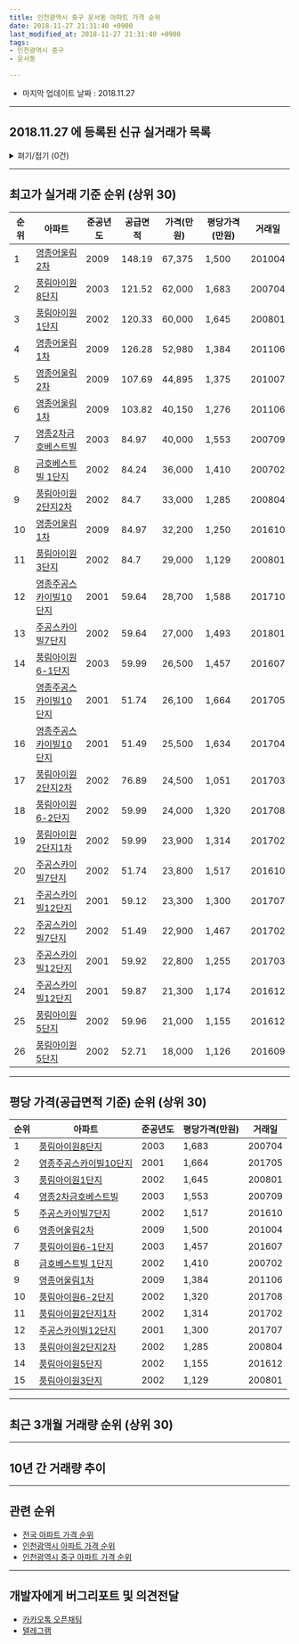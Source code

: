 ```yaml
---
title: 인천광역시 중구 운서동 아파트 가격 순위
date: 2018-11-27 21:31:40 +0900
last_modified_at: 2018-11-27 21:31:40 +0900
tags:
- 인천광역시 중구
- 운서동

---
```


* 마지막 업데이트 날짜 : 2018.11.27

---

## 2018.11.27 에 등록된 신규 실거래가 목록

<details>
<summary>펴기/접기 (0건)</summary>
<div markdown="1">

|아파트|준공년도|공급면적|가격(만원)|평당가격(만원)|거래일|
|---|---|---|---|---|---|
|없음||||||


</div>
</details>

---

## 최고가 실거래 기준 순위 (상위 30)


|순위|아파트|준공년도|공급면적|가격(만원)|평당가격(만원)|거래일|
|---|---|---|---|---|---|---|
|1|[영종어울림2차](https://search.naver.com/search.naver?query=%EC%9D%B8%EC%B2%9C%EA%B4%91%EC%97%AD%EC%8B%9C+%EC%A4%91%EA%B5%AC+%EC%9A%B4%EC%84%9C%EB%8F%99+%EC%98%81%EC%A2%85%EC%96%B4%EC%9A%B8%EB%A6%BC2%EC%B0%A8)|2009|148.19|67,375|1,500|201004|
|2|[풍림아이원8단지](https://search.naver.com/search.naver?query=%EC%9D%B8%EC%B2%9C%EA%B4%91%EC%97%AD%EC%8B%9C+%EC%A4%91%EA%B5%AC+%EC%9A%B4%EC%84%9C%EB%8F%99+%ED%92%8D%EB%A6%BC%EC%95%84%EC%9D%B4%EC%9B%908%EB%8B%A8%EC%A7%80)|2003|121.52|62,000|1,683|200704|
|3|[풍림아이원1단지](https://search.naver.com/search.naver?query=%EC%9D%B8%EC%B2%9C%EA%B4%91%EC%97%AD%EC%8B%9C+%EC%A4%91%EA%B5%AC+%EC%9A%B4%EC%84%9C%EB%8F%99+%ED%92%8D%EB%A6%BC%EC%95%84%EC%9D%B4%EC%9B%901%EB%8B%A8%EC%A7%80)|2002|120.33|60,000|1,645|200801|
|4|[영종어울림1차](https://search.naver.com/search.naver?query=%EC%9D%B8%EC%B2%9C%EA%B4%91%EC%97%AD%EC%8B%9C+%EC%A4%91%EA%B5%AC+%EC%9A%B4%EC%84%9C%EB%8F%99+%EC%98%81%EC%A2%85%EC%96%B4%EC%9A%B8%EB%A6%BC1%EC%B0%A8)|2009|126.28|52,980|1,384|201106|
|5|[영종어울림2차](https://search.naver.com/search.naver?query=%EC%9D%B8%EC%B2%9C%EA%B4%91%EC%97%AD%EC%8B%9C+%EC%A4%91%EA%B5%AC+%EC%9A%B4%EC%84%9C%EB%8F%99+%EC%98%81%EC%A2%85%EC%96%B4%EC%9A%B8%EB%A6%BC2%EC%B0%A8)|2009|107.69|44,895|1,375|201007|
|6|[영종어울림1차](https://search.naver.com/search.naver?query=%EC%9D%B8%EC%B2%9C%EA%B4%91%EC%97%AD%EC%8B%9C+%EC%A4%91%EA%B5%AC+%EC%9A%B4%EC%84%9C%EB%8F%99+%EC%98%81%EC%A2%85%EC%96%B4%EC%9A%B8%EB%A6%BC1%EC%B0%A8)|2009|103.82|40,150|1,276|201106|
|7|[영종2차금호베스트빌](https://search.naver.com/search.naver?query=%EC%9D%B8%EC%B2%9C%EA%B4%91%EC%97%AD%EC%8B%9C+%EC%A4%91%EA%B5%AC+%EC%9A%B4%EC%84%9C%EB%8F%99+%EC%98%81%EC%A2%852%EC%B0%A8%EA%B8%88%ED%98%B8%EB%B2%A0%EC%8A%A4%ED%8A%B8%EB%B9%8C)|2003|84.97|40,000|1,553|200709|
|8|[금호베스트빌 1단지](https://search.naver.com/search.naver?query=%EC%9D%B8%EC%B2%9C%EA%B4%91%EC%97%AD%EC%8B%9C+%EC%A4%91%EA%B5%AC+%EC%9A%B4%EC%84%9C%EB%8F%99+%EA%B8%88%ED%98%B8%EB%B2%A0%EC%8A%A4%ED%8A%B8%EB%B9%8C+1%EB%8B%A8%EC%A7%80)|2002|84.24|36,000|1,410|200702|
|9|[풍림아이원2단지2차](https://search.naver.com/search.naver?query=%EC%9D%B8%EC%B2%9C%EA%B4%91%EC%97%AD%EC%8B%9C+%EC%A4%91%EA%B5%AC+%EC%9A%B4%EC%84%9C%EB%8F%99+%ED%92%8D%EB%A6%BC%EC%95%84%EC%9D%B4%EC%9B%902%EB%8B%A8%EC%A7%802%EC%B0%A8)|2002|84.7|33,000|1,285|200804|
|10|[영종어울림1차](https://search.naver.com/search.naver?query=%EC%9D%B8%EC%B2%9C%EA%B4%91%EC%97%AD%EC%8B%9C+%EC%A4%91%EA%B5%AC+%EC%9A%B4%EC%84%9C%EB%8F%99+%EC%98%81%EC%A2%85%EC%96%B4%EC%9A%B8%EB%A6%BC1%EC%B0%A8)|2009|84.97|32,200|1,250|201610|
|11|[풍림아이원3단지](https://search.naver.com/search.naver?query=%EC%9D%B8%EC%B2%9C%EA%B4%91%EC%97%AD%EC%8B%9C+%EC%A4%91%EA%B5%AC+%EC%9A%B4%EC%84%9C%EB%8F%99+%ED%92%8D%EB%A6%BC%EC%95%84%EC%9D%B4%EC%9B%903%EB%8B%A8%EC%A7%80)|2002|84.7|29,000|1,129|200801|
|12|[영종주공스카이빌10단지](https://search.naver.com/search.naver?query=%EC%9D%B8%EC%B2%9C%EA%B4%91%EC%97%AD%EC%8B%9C+%EC%A4%91%EA%B5%AC+%EC%9A%B4%EC%84%9C%EB%8F%99+%EC%98%81%EC%A2%85%EC%A3%BC%EA%B3%B5%EC%8A%A4%EC%B9%B4%EC%9D%B4%EB%B9%8C10%EB%8B%A8%EC%A7%80)|2001|59.64|28,700|1,588|201710|
|13|[주공스카이빌7단지](https://search.naver.com/search.naver?query=%EC%9D%B8%EC%B2%9C%EA%B4%91%EC%97%AD%EC%8B%9C+%EC%A4%91%EA%B5%AC+%EC%9A%B4%EC%84%9C%EB%8F%99+%EC%A3%BC%EA%B3%B5%EC%8A%A4%EC%B9%B4%EC%9D%B4%EB%B9%8C7%EB%8B%A8%EC%A7%80)|2002|59.64|27,000|1,493|201801|
|14|[풍림아이원6-1단지](https://search.naver.com/search.naver?query=%EC%9D%B8%EC%B2%9C%EA%B4%91%EC%97%AD%EC%8B%9C+%EC%A4%91%EA%B5%AC+%EC%9A%B4%EC%84%9C%EB%8F%99+%ED%92%8D%EB%A6%BC%EC%95%84%EC%9D%B4%EC%9B%906-1%EB%8B%A8%EC%A7%80)|2003|59.99|26,500|1,457|201607|
|15|[영종주공스카이빌10단지](https://search.naver.com/search.naver?query=%EC%9D%B8%EC%B2%9C%EA%B4%91%EC%97%AD%EC%8B%9C+%EC%A4%91%EA%B5%AC+%EC%9A%B4%EC%84%9C%EB%8F%99+%EC%98%81%EC%A2%85%EC%A3%BC%EA%B3%B5%EC%8A%A4%EC%B9%B4%EC%9D%B4%EB%B9%8C10%EB%8B%A8%EC%A7%80)|2001|51.74|26,100|1,664|201705|
|16|[영종주공스카이빌10단지](https://search.naver.com/search.naver?query=%EC%9D%B8%EC%B2%9C%EA%B4%91%EC%97%AD%EC%8B%9C+%EC%A4%91%EA%B5%AC+%EC%9A%B4%EC%84%9C%EB%8F%99+%EC%98%81%EC%A2%85%EC%A3%BC%EA%B3%B5%EC%8A%A4%EC%B9%B4%EC%9D%B4%EB%B9%8C10%EB%8B%A8%EC%A7%80)|2001|51.49|25,500|1,634|201704|
|17|[풍림아이원2단지2차](https://search.naver.com/search.naver?query=%EC%9D%B8%EC%B2%9C%EA%B4%91%EC%97%AD%EC%8B%9C+%EC%A4%91%EA%B5%AC+%EC%9A%B4%EC%84%9C%EB%8F%99+%ED%92%8D%EB%A6%BC%EC%95%84%EC%9D%B4%EC%9B%902%EB%8B%A8%EC%A7%802%EC%B0%A8)|2002|76.89|24,500|1,051|201703|
|18|[풍림아이원6-2단지](https://search.naver.com/search.naver?query=%EC%9D%B8%EC%B2%9C%EA%B4%91%EC%97%AD%EC%8B%9C+%EC%A4%91%EA%B5%AC+%EC%9A%B4%EC%84%9C%EB%8F%99+%ED%92%8D%EB%A6%BC%EC%95%84%EC%9D%B4%EC%9B%906-2%EB%8B%A8%EC%A7%80)|2002|59.99|24,000|1,320|201708|
|19|[풍림아이원2단지1차](https://search.naver.com/search.naver?query=%EC%9D%B8%EC%B2%9C%EA%B4%91%EC%97%AD%EC%8B%9C+%EC%A4%91%EA%B5%AC+%EC%9A%B4%EC%84%9C%EB%8F%99+%ED%92%8D%EB%A6%BC%EC%95%84%EC%9D%B4%EC%9B%902%EB%8B%A8%EC%A7%801%EC%B0%A8)|2002|59.99|23,900|1,314|201702|
|20|[주공스카이빌7단지](https://search.naver.com/search.naver?query=%EC%9D%B8%EC%B2%9C%EA%B4%91%EC%97%AD%EC%8B%9C+%EC%A4%91%EA%B5%AC+%EC%9A%B4%EC%84%9C%EB%8F%99+%EC%A3%BC%EA%B3%B5%EC%8A%A4%EC%B9%B4%EC%9D%B4%EB%B9%8C7%EB%8B%A8%EC%A7%80)|2002|51.74|23,800|1,517|201610|
|21|[주공스카이빌12단지](https://search.naver.com/search.naver?query=%EC%9D%B8%EC%B2%9C%EA%B4%91%EC%97%AD%EC%8B%9C+%EC%A4%91%EA%B5%AC+%EC%9A%B4%EC%84%9C%EB%8F%99+%EC%A3%BC%EA%B3%B5%EC%8A%A4%EC%B9%B4%EC%9D%B4%EB%B9%8C12%EB%8B%A8%EC%A7%80)|2001|59.12|23,300|1,300|201707|
|22|[주공스카이빌7단지](https://search.naver.com/search.naver?query=%EC%9D%B8%EC%B2%9C%EA%B4%91%EC%97%AD%EC%8B%9C+%EC%A4%91%EA%B5%AC+%EC%9A%B4%EC%84%9C%EB%8F%99+%EC%A3%BC%EA%B3%B5%EC%8A%A4%EC%B9%B4%EC%9D%B4%EB%B9%8C7%EB%8B%A8%EC%A7%80)|2002|51.49|22,900|1,467|201702|
|23|[주공스카이빌12단지](https://search.naver.com/search.naver?query=%EC%9D%B8%EC%B2%9C%EA%B4%91%EC%97%AD%EC%8B%9C+%EC%A4%91%EA%B5%AC+%EC%9A%B4%EC%84%9C%EB%8F%99+%EC%A3%BC%EA%B3%B5%EC%8A%A4%EC%B9%B4%EC%9D%B4%EB%B9%8C12%EB%8B%A8%EC%A7%80)|2001|59.92|22,800|1,255|201703|
|24|[주공스카이빌12단지](https://search.naver.com/search.naver?query=%EC%9D%B8%EC%B2%9C%EA%B4%91%EC%97%AD%EC%8B%9C+%EC%A4%91%EA%B5%AC+%EC%9A%B4%EC%84%9C%EB%8F%99+%EC%A3%BC%EA%B3%B5%EC%8A%A4%EC%B9%B4%EC%9D%B4%EB%B9%8C12%EB%8B%A8%EC%A7%80)|2001|59.87|21,300|1,174|201612|
|25|[풍림아이원5단지](https://search.naver.com/search.naver?query=%EC%9D%B8%EC%B2%9C%EA%B4%91%EC%97%AD%EC%8B%9C+%EC%A4%91%EA%B5%AC+%EC%9A%B4%EC%84%9C%EB%8F%99+%ED%92%8D%EB%A6%BC%EC%95%84%EC%9D%B4%EC%9B%905%EB%8B%A8%EC%A7%80)|2002|59.96|21,000|1,155|201612|
|26|[풍림아이원5단지](https://search.naver.com/search.naver?query=%EC%9D%B8%EC%B2%9C%EA%B4%91%EC%97%AD%EC%8B%9C+%EC%A4%91%EA%B5%AC+%EC%9A%B4%EC%84%9C%EB%8F%99+%ED%92%8D%EB%A6%BC%EC%95%84%EC%9D%B4%EC%9B%905%EB%8B%A8%EC%A7%80)|2002|52.71|18,000|1,126|201609|


---

## 평당 가격(공급면적 기준) 순위 (상위 30)


|순위|아파트|준공년도|평당가격(만원)|거래일|
|---|---|---|---|---|
|1|[풍림아이원8단지](https://search.naver.com/search.naver?query=%EC%9D%B8%EC%B2%9C%EA%B4%91%EC%97%AD%EC%8B%9C+%EC%A4%91%EA%B5%AC+%EC%9A%B4%EC%84%9C%EB%8F%99+%ED%92%8D%EB%A6%BC%EC%95%84%EC%9D%B4%EC%9B%908%EB%8B%A8%EC%A7%80)|2003|1,683|200704|
|2|[영종주공스카이빌10단지](https://search.naver.com/search.naver?query=%EC%9D%B8%EC%B2%9C%EA%B4%91%EC%97%AD%EC%8B%9C+%EC%A4%91%EA%B5%AC+%EC%9A%B4%EC%84%9C%EB%8F%99+%EC%98%81%EC%A2%85%EC%A3%BC%EA%B3%B5%EC%8A%A4%EC%B9%B4%EC%9D%B4%EB%B9%8C10%EB%8B%A8%EC%A7%80)|2001|1,664|201705|
|3|[풍림아이원1단지](https://search.naver.com/search.naver?query=%EC%9D%B8%EC%B2%9C%EA%B4%91%EC%97%AD%EC%8B%9C+%EC%A4%91%EA%B5%AC+%EC%9A%B4%EC%84%9C%EB%8F%99+%ED%92%8D%EB%A6%BC%EC%95%84%EC%9D%B4%EC%9B%901%EB%8B%A8%EC%A7%80)|2002|1,645|200801|
|4|[영종2차금호베스트빌](https://search.naver.com/search.naver?query=%EC%9D%B8%EC%B2%9C%EA%B4%91%EC%97%AD%EC%8B%9C+%EC%A4%91%EA%B5%AC+%EC%9A%B4%EC%84%9C%EB%8F%99+%EC%98%81%EC%A2%852%EC%B0%A8%EA%B8%88%ED%98%B8%EB%B2%A0%EC%8A%A4%ED%8A%B8%EB%B9%8C)|2003|1,553|200709|
|5|[주공스카이빌7단지](https://search.naver.com/search.naver?query=%EC%9D%B8%EC%B2%9C%EA%B4%91%EC%97%AD%EC%8B%9C+%EC%A4%91%EA%B5%AC+%EC%9A%B4%EC%84%9C%EB%8F%99+%EC%A3%BC%EA%B3%B5%EC%8A%A4%EC%B9%B4%EC%9D%B4%EB%B9%8C7%EB%8B%A8%EC%A7%80)|2002|1,517|201610|
|6|[영종어울림2차](https://search.naver.com/search.naver?query=%EC%9D%B8%EC%B2%9C%EA%B4%91%EC%97%AD%EC%8B%9C+%EC%A4%91%EA%B5%AC+%EC%9A%B4%EC%84%9C%EB%8F%99+%EC%98%81%EC%A2%85%EC%96%B4%EC%9A%B8%EB%A6%BC2%EC%B0%A8)|2009|1,500|201004|
|7|[풍림아이원6-1단지](https://search.naver.com/search.naver?query=%EC%9D%B8%EC%B2%9C%EA%B4%91%EC%97%AD%EC%8B%9C+%EC%A4%91%EA%B5%AC+%EC%9A%B4%EC%84%9C%EB%8F%99+%ED%92%8D%EB%A6%BC%EC%95%84%EC%9D%B4%EC%9B%906-1%EB%8B%A8%EC%A7%80)|2003|1,457|201607|
|8|[금호베스트빌 1단지](https://search.naver.com/search.naver?query=%EC%9D%B8%EC%B2%9C%EA%B4%91%EC%97%AD%EC%8B%9C+%EC%A4%91%EA%B5%AC+%EC%9A%B4%EC%84%9C%EB%8F%99+%EA%B8%88%ED%98%B8%EB%B2%A0%EC%8A%A4%ED%8A%B8%EB%B9%8C+1%EB%8B%A8%EC%A7%80)|2002|1,410|200702|
|9|[영종어울림1차](https://search.naver.com/search.naver?query=%EC%9D%B8%EC%B2%9C%EA%B4%91%EC%97%AD%EC%8B%9C+%EC%A4%91%EA%B5%AC+%EC%9A%B4%EC%84%9C%EB%8F%99+%EC%98%81%EC%A2%85%EC%96%B4%EC%9A%B8%EB%A6%BC1%EC%B0%A8)|2009|1,384|201106|
|10|[풍림아이원6-2단지](https://search.naver.com/search.naver?query=%EC%9D%B8%EC%B2%9C%EA%B4%91%EC%97%AD%EC%8B%9C+%EC%A4%91%EA%B5%AC+%EC%9A%B4%EC%84%9C%EB%8F%99+%ED%92%8D%EB%A6%BC%EC%95%84%EC%9D%B4%EC%9B%906-2%EB%8B%A8%EC%A7%80)|2002|1,320|201708|
|11|[풍림아이원2단지1차](https://search.naver.com/search.naver?query=%EC%9D%B8%EC%B2%9C%EA%B4%91%EC%97%AD%EC%8B%9C+%EC%A4%91%EA%B5%AC+%EC%9A%B4%EC%84%9C%EB%8F%99+%ED%92%8D%EB%A6%BC%EC%95%84%EC%9D%B4%EC%9B%902%EB%8B%A8%EC%A7%801%EC%B0%A8)|2002|1,314|201702|
|12|[주공스카이빌12단지](https://search.naver.com/search.naver?query=%EC%9D%B8%EC%B2%9C%EA%B4%91%EC%97%AD%EC%8B%9C+%EC%A4%91%EA%B5%AC+%EC%9A%B4%EC%84%9C%EB%8F%99+%EC%A3%BC%EA%B3%B5%EC%8A%A4%EC%B9%B4%EC%9D%B4%EB%B9%8C12%EB%8B%A8%EC%A7%80)|2001|1,300|201707|
|13|[풍림아이원2단지2차](https://search.naver.com/search.naver?query=%EC%9D%B8%EC%B2%9C%EA%B4%91%EC%97%AD%EC%8B%9C+%EC%A4%91%EA%B5%AC+%EC%9A%B4%EC%84%9C%EB%8F%99+%ED%92%8D%EB%A6%BC%EC%95%84%EC%9D%B4%EC%9B%902%EB%8B%A8%EC%A7%802%EC%B0%A8)|2002|1,285|200804|
|14|[풍림아이원5단지](https://search.naver.com/search.naver?query=%EC%9D%B8%EC%B2%9C%EA%B4%91%EC%97%AD%EC%8B%9C+%EC%A4%91%EA%B5%AC+%EC%9A%B4%EC%84%9C%EB%8F%99+%ED%92%8D%EB%A6%BC%EC%95%84%EC%9D%B4%EC%9B%905%EB%8B%A8%EC%A7%80)|2002|1,155|201612|
|15|[풍림아이원3단지](https://search.naver.com/search.naver?query=%EC%9D%B8%EC%B2%9C%EA%B4%91%EC%97%AD%EC%8B%9C+%EC%A4%91%EA%B5%AC+%EC%9A%B4%EC%84%9C%EB%8F%99+%ED%92%8D%EB%A6%BC%EC%95%84%EC%9D%B4%EC%9B%903%EB%8B%A8%EC%A7%80)|2002|1,129|200801|


---

## 최근 3개월 거래량 순위 (상위 30)


<div style="width:100%;">
    <canvas id="deal_count_ranking" height="169"></canvas>
</div>


<script>
new Chart(document.getElementById("deal_count_ranking"), {
    type: 'horizontalBar',
    data: {
        labels: ['풍림아이원2단지1차', '금호베스트빌 1단지', '영종2차금호베스트빌', '풍림아이원2단지2차', '영종주공스카이빌10단지', '주공스카이빌7단지', '풍림아이원6-1단지', '풍림아이원6-2단지', '풍림아이원8단지', '풍림아이원5단지', '주공스카이빌12단지', '영종어울림1차', '영종어울림2차'],
        datasets: [{
            label: '실거래 수',
            data: [7, 4, 3, 3, 2, 2, 1, 1, 1, 1, 1, 1, 1],
            borderColor: "rgba(255, 0, 128, 1)",
            backgroundColor: "rgba(255, 0, 128, 0.5)",
            fill: false,
        }]
    },
    options: {
        responsive: true,
        title: {
            display: true,
            text: '최근 3개월 거래량 순위'
        },
        tooltips: {
            mode: 'index',
            intersect: false,
            callbacks: {
                title: function(tooltipItems, data) {
                    return "실거래 수:";
                },
                label: function(tooltipItem, data) {
                    return data.labels[tooltipItem.index] + ": " + tooltipItem.xLabel;
                }
            }
        },
        hover: {
            mode: 'nearest',
            intersect: true
        },
        scales: {
            xAxes: [{
                display: true,
                scaleLabel: {
                    display: true,
                    labelString: '실거래 수'
                },
                ticks: {
                    suggestedMin: 0,
                }
            }],
            yAxes: [{
                display: true,
                ticks: {
                    autoSkip: false,
                    callback: function(value, index, values) {
                        if (value.length > 10)
                            return value.substr(0, 8) + "...";
                        else
                            return value;
                    }
                },
                scaleLabel: {
                    display: false,
                }
            }]
        }
    }
});

</script>


---

## 10년 간 거래량 추이


<div style="width:100%;">
    <canvas id="deal_progress" height="300"></canvas>
</div>

<script>
new Chart(document.getElementById("deal_progress"), {
    type: 'line',
    data: {
        labels: ['200811','200812','200901','200902','200903','200904','200905','200906','200907','200908','200909','200910','200911','200912','201001','201002','201003','201004','201005','201006','201007','201008','201009','201010','201011','201012','201101','201102','201103','201104','201105','201106','201107','201108','201109','201110','201111','201112','201201','201202','201203','201204','201205','201206','201207','201208','201209','201210','201211','201212','201301','201302','201303','201304','201305','201306','201307','201308','201309','201310','201311','201312','201401','201402','201403','201404','201405','201406','201407','201408','201409','201410','201411','201412','201501','201502','201503','201504','201505','201506','201507','201508','201509','201510','201511','201512','201601','201602','201603','201604','201605','201606','201607','201608','201609','201610','201611','201612','201701','201702','201703','201704','201705','201706','201707','201708','201709','201710','201711','201712','201801','201802','201803','201804','201805','201806','201807','201808','201809','201810','201811'],
        datasets: [{
            label: '실거래 수',
            pointRadius: 1,
            data: [2, 8, 8, 17, 8, 26, 35, 32, 45, 62, 31, 24, 14, 13, 11, 11, 18, 12, 18, 12, 27, 12, 18, 28, 49, 59, 30, 18, 23, 45, 22, 46, 18, 31, 23, 27, 25, 21, 20, 30, 27, 14, 21, 12, 14, 10, 16, 19, 19, 13, 16, 21, 28, 26, 35, 34, 15, 23, 51, 39, 32, 50, 56, 49, 63, 37, 23, 22, 16, 25, 28, 21, 26, 29, 45, 25, 43, 28, 25, 50, 65, 51, 62, 61, 35, 42, 37, 42, 70, 42, 43, 65, 46, 24, 33, 45, 21, 13, 18, 13, 23, 8, 19, 13, 18, 14, 17, 12, 11, 13, 8, 10, 19, 12, 5, 6, 10, 12, 13, 14, 1],
            borderColor: "rgba(255, 201, 14, 1)",
            backgroundColor: "rgba(255, 201, 14, 0.5)",
            fill: true,
        }]
    },
    options: {
        responsive: true,
        title: {
            display: true,
            text: '10년간 거래량 추이'
        },
        tooltips: {
            mode: 'index',
            intersect: false,
        },
        hover: {
            mode: 'nearest',
            intersect: true
        },
        scales: {
            xAxes: [{
                display: true,
                scaleLabel: {
                    display: true,
                    labelString: '년/월'
                }
            }],
            yAxes: [{
                display: true,
                ticks: {
                    suggestedMin: 0,
                },
                scaleLabel: {
                    display: true,
                    labelString: '실거래 수'
                }
            }]
        }
    }
});

</script>


---

## 관련 순위

- [전국 아파트 가격 순위](https://inasie.github.io/apt-ranking/전국)
- [인천광역시 아파트 가격 순위](https://inasie.github.io/apt-ranking/인천광역시)
- [인천광역시 중구 아파트 가격 순위](https://inasie.github.io/apt-ranking/인천광역시-중구)


---

## 개발자에게 버그리포트 및 의견전달

- [카카오톡 오픈채팅](https://open.kakao.com/o/gLJUAP4)
- [텔레그램](https://t.me/inasie)


